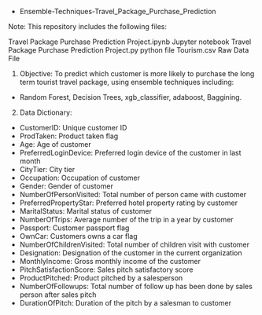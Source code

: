 - Ensemble-Techniques-Travel_Package_Purchase_Prediction


Note: This repository includes the following files:

Travel Package Purchase Prediction Project.ipynb Jupyter notebook
Travel Package Purchase Prediction Project.py python file
Tourism.csv Raw Data File


1. Objective:
To predict which customer is more likely to purchase the long term tourist travel package, using ensemble techniques including: 
- Random Forest, Decision Trees, xgb_classifier, adaboost, Baggining. 

2. Data Dictionary:
- CustomerID: Unique customer ID
- ProdTaken: Product taken flag
- Age: Age of customer
- PreferredLoginDevice: Preferred login device of the customer in last month
- CityTier: City tier
- Occupation: Occupation of customer
- Gender: Gender of customer
- NumberOfPersonVisited: Total number of person came with customer
- PreferredPropertyStar: Preferred hotel property rating by customer
- MaritalStatus: Marital status of customer
- NumberOfTrips: Average number of the trip in a year by customer
- Passport: Customer passport flag
- OwnCar: Customers owns a car flag
- NumberOfChildrenVisited: Total number of children visit with customer
- Designation: Designation of the customer in the current organization
- MonthlyIncome: Gross monthly income of the customer
- PitchSatisfactionScore: Sales pitch satisfactory score
- ProductPitched: Product pitched by a salesperson
- NumberOfFollowups: Total number of follow up has been done by sales person after sales pitch
- DurationOfPitch: Duration of the pitch by a salesman to customer
